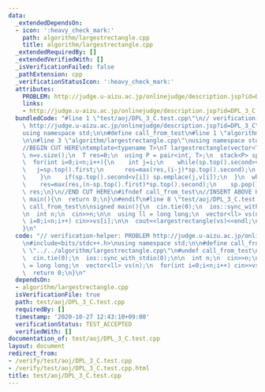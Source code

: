 ```yaml
---
data:
  _extendedDependsOn:
  - icon: ':heavy_check_mark:'
    path: algorithm/largestrectangle.cpp
    title: algorithm/largestrectangle.cpp
  _extendedRequiredBy: []
  _extendedVerifiedWith: []
  _isVerificationFailed: false
  _pathExtension: cpp
  _verificationStatusIcon: ':heavy_check_mark:'
  attributes:
    PROBLEM: http://judge.u-aizu.ac.jp/onlinejudge/description.jsp?id=DPL_3_C
    links:
    - http://judge.u-aizu.ac.jp/onlinejudge/description.jsp?id=DPL_3_C
  bundledCode: "#line 1 \"test/aoj/DPL_3_C.test.cpp\"\n// verification-helper: PROBLEM\
    \ http://judge.u-aizu.ac.jp/onlinejudge/description.jsp?id=DPL_3_C\n\n#include<bits/stdc++.h>\n\
    using namespace std;\n\n#define call_from_test\n#line 1 \"algorithm/largestrectangle.cpp\"\
    \n\n#line 3 \"algorithm/largestrectangle.cpp\"\nusing namespace std;\n#endif\n\
    //BEGIN CUT HERE\ntemplate<typename T>\nT largestrectangle(vector<T> &v){\n  int\
    \ n=v.size();\n  T res=0;\n  using P = pair<int, T>;\n  stack<P> sp;\n  sp.emplace(-1,T(0));\n\
    \  for(int i=0;i<n;i++){\n    int j=i;\n    while(sp.top().second>v[i]){\n   \
    \   j=sp.top().first;\n      res=max(res,(i-j)*sp.top().second);\n      sp.pop();\n\
    \    }\n    if(sp.top().second<v[i]) sp.emplace(j,v[i]);\n  }\n  while(!sp.empty()){\n\
    \    res=max(res,(n-sp.top().first)*sp.top().second);\n    sp.pop();\n  }\n  return\
    \ res;\n}\n//END CUT HERE\n#ifndef call_from_test\n//INSERT ABOVE HERE\nsigned\
    \ main(){\n  return 0;\n}\n#endif\n#line 8 \"test/aoj/DPL_3_C.test.cpp\"\n#undef\
    \ call_from_test\n\nsigned main(){\n  cin.tie(0);\n  ios::sync_with_stdio(0);\n\
    \n  int n;\n  cin>>n;\n\n  using ll = long long;\n  vector<ll> vs(n);\n  for(int\
    \ i=0;i<n;i++) cin>>vs[i];\n\n  cout<<largestrectangle(vs)<<endl;\n  return 0;\n\
    }\n"
  code: "// verification-helper: PROBLEM http://judge.u-aizu.ac.jp/onlinejudge/description.jsp?id=DPL_3_C\n\
    \n#include<bits/stdc++.h>\nusing namespace std;\n\n#define call_from_test\n#include\
    \ \"../../algorithm/largestrectangle.cpp\"\n#undef call_from_test\n\nsigned main(){\n\
    \  cin.tie(0);\n  ios::sync_with_stdio(0);\n\n  int n;\n  cin>>n;\n\n  using ll\
    \ = long long;\n  vector<ll> vs(n);\n  for(int i=0;i<n;i++) cin>>vs[i];\n\n  cout<<largestrectangle(vs)<<endl;\n\
    \  return 0;\n}\n"
  dependsOn:
  - algorithm/largestrectangle.cpp
  isVerificationFile: true
  path: test/aoj/DPL_3_C.test.cpp
  requiredBy: []
  timestamp: '2020-10-27 12:43:10+09:00'
  verificationStatus: TEST_ACCEPTED
  verifiedWith: []
documentation_of: test/aoj/DPL_3_C.test.cpp
layout: document
redirect_from:
- /verify/test/aoj/DPL_3_C.test.cpp
- /verify/test/aoj/DPL_3_C.test.cpp.html
title: test/aoj/DPL_3_C.test.cpp
---
```

